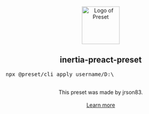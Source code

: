 <p align="center">
  <br />
  <a href="https://preset.dev">
    <img width="100" src="https://raw.githubusercontent.com/preset/preset/main/.github/assets/logo.svg" alt="Logo of Preset">
  </a>
  <br />
</p>

<h2 align="center">inertia-preact-preset</h2>
<pre><div align="center">npx @preset/cli apply username/D:\____________________________________laravel-inertia\PRESET</div></pre>

<br />

<div align="center">
  This preset was made by jrson83.
  <br />
  <br />
  <a href="https://preset.dev">Learn more</a>
</div>
